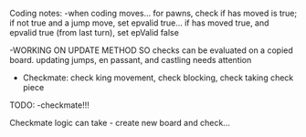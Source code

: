 Coding notes:
-when coding moves... for pawns, check if has moved is true; if not true and a jump move, set epvalid true... if has moved true, and epvalid true (from last turn), set epValid false

-WORKING ON UPDATE METHOD SO checks can be evaluated on a copied board. updating jumps, en passant, and castling needs attention

- Checkmate: check king movement, check blocking, check taking check piece


TODO:
-checkmate!!!

Checkmate logic can take - create new board and check...
